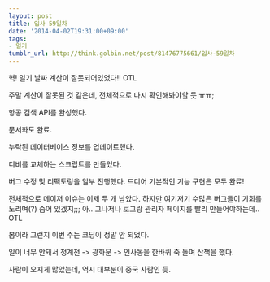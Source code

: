 ```yaml
---
layout: post
title: 입사 59일차
date: '2014-04-02T19:31:00+09:00'
tags:
- 일기
tumblr_url: http://think.golbin.net/post/81476775661/입사-59일차
---
```

헉! 일기 날짜 계산이 잘못되어있었다!! OTL

주말 계산이 잘못된 것 같은데, 전체적으로 다시 확인해봐야할 듯 ㅠㅠ;

항공 검색 API를 완성했다.

문서화도 완료.

누락된 데이터베이스 정보를 업데이트했다.

디비를 교체하는 스크립트를 만들었다.

버그 수정 및 리팩토링을 일부 진행했다.
드디어 기본적인 기능 구현은 모두 완료!

전체적으로 메이저 이슈는 이제 두 개 남았다.
하지만 여기저기 수많은 버그들이 기회를 노리며(?) 숨어 있겠지;;;
아.. 그나저나 로그랑 관리자 페이지를 빨리 만들어야하는데.. OTL

봄이라 그런지 이번 주는 코딩이 정말 안 되었다.

일이 너무 안돼서 청계천 -> 광화문 -> 인사동을 한바퀴 죽 돌며 산책을 했다.

사람이 오지게 많았는데, 역시 대부분이 중국 사람인 듯.


